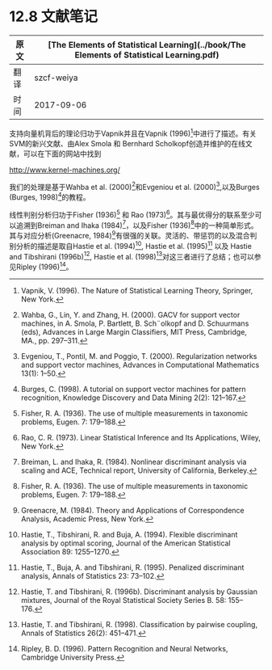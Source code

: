 # 12.8 文献笔记

| 原文   | [The Elements of Statistical Learning](../book/The Elements of Statistical Learning.pdf) |
| ---- | ---------------------------------------- |
| 翻译   | szcf-weiya                               |
| 时间   | 2017-09-06                               |

支持向量机背后的理论归功于Vapnik并且在Vapnik (1996)[^1]中进行了描述。有关SVM的新兴文献、由Alex Smola 和 Bernhard Scholkopf创造并维护的在线文献，可以在下面的网站中找到

http://www.kernel-machines.org/

我们的处理是基于Wahba et al. (2000)[^2]和Evgeniou et al. (2000)[^3],以及Burges (Burges, 1998)[^4]的教程。

线性判别分析归功于Fisher (1936)[^5] 和 Rao (1973)[^6]。其与最优得分的联系至少可以追溯到Breiman and Ihaka (1984)[^7]，以及Fisher (1936)[^8]中的一种简单形式。其与对应分析(Greenacre, 1984)[^9]有很强的关联。灵活的、带惩罚的以及混合判别分析的描述是取自Hastie et al. (1994)[^10], Hastie et al. (1995)[^11] 以及 Hastie and Tibshirani (1996b)[^12], Hastie et al. (1998)[^13]对这三者进行了总结；也可以参见Ripley (1996)[^14]。

[^1]: Vapnik, V. (1996). The Nature of Statistical Learning Theory, Springer,
New York.
[^2]: Wahba, G., Lin, Y. and Zhang, H. (2000). GACV for support vector machines, in A. Smola, P. Bartlett, B. Sch¨olkopf and D. Schuurmans (eds), Advances in Large Margin Classifiers, MIT Press, Cambridge, MA., pp. 297–311.
[^3]: Evgeniou, T., Pontil, M. and Poggio, T. (2000). Regularization networks and support vector machines, Advances in Computational Mathematics 13(1): 1–50.
[^4]: Burges, C. (1998). A tutorial on support vector machines for pattern recognition, Knowledge Discovery and Data Mining 2(2): 121–167.
[^5]: Fisher, R. A. (1936). The use of multiple measurements in taxonomic problems, Eugen. 7: 179–188.
[^6]: Rao, C. R. (1973). Linear Statistical Inference and Its Applications, Wiley, New York.
[^7]: Breiman, L. and Ihaka, R. (1984). Nonlinear discriminant analysis via
scaling and ACE, Technical report, University of California, Berkeley.
[^8]: Fisher, R. A. (1936). The use of multiple measurements in taxonomic
problems, Eugen. 7: 179–188.
[^9]: Greenacre, M. (1984). Theory and Applications of Correspondence Analysis, Academic Press, New York.
[^10]: Hastie, T., Tibshirani, R. and Buja, A. (1994). Flexible discriminant analysis by optimal scoring, Journal of the American Statistical Association 89: 1255–1270.
[^11]: Hastie, T., Buja, A. and Tibshirani, R. (1995). Penalized discriminant analysis, Annals of Statistics 23: 73–102.
[^12]: Hastie, T. and Tibshirani, R. (1996b). Discriminant analysis by Gaussian mixtures, Journal of the Royal Statistical Society Series B. 58: 155–176.
[^13]: Hastie, T. and Tibshirani, R. (1998). Classification by pairwise coupling, Annals of Statistics 26(2): 451–471.
[^14]: Ripley, B. D. (1996). Pattern Recognition and Neural Networks, Cambridge University Press.
